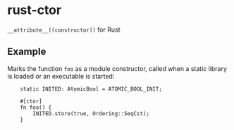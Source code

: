 # rust-ctor

`__attribute__((constructor))` for Rust

## Example

Marks the function `foo` as a module constructor, called when a static
library is loaded or an executable is started:

```
    static INITED: AtomicBool = ATOMIC_BOOL_INIT;

    #[ctor]
    fn foo() {
        INITED.store(true, Ordering::SeqCst);
    }
```
